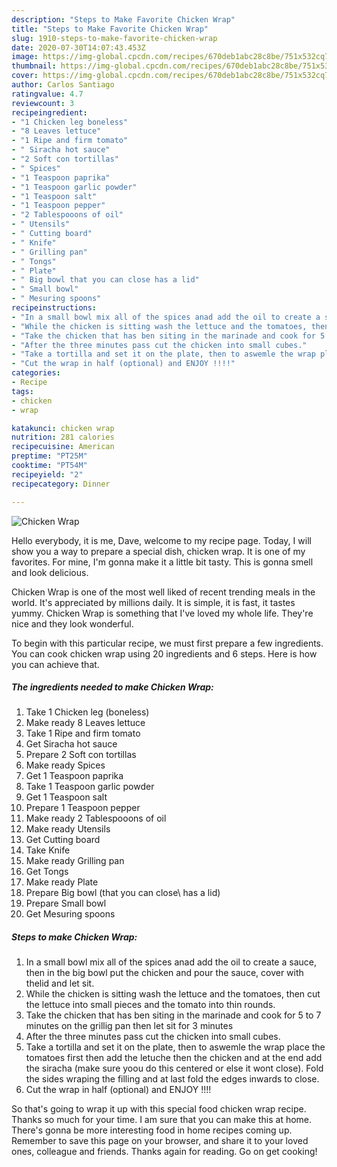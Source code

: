```yaml
---
description: "Steps to Make Favorite Chicken Wrap"
title: "Steps to Make Favorite Chicken Wrap"
slug: 1910-steps-to-make-favorite-chicken-wrap
date: 2020-07-30T14:07:43.453Z
image: https://img-global.cpcdn.com/recipes/670deb1abc28c8be/751x532cq70/chicken-wrap-recipe-main-photo.jpg
thumbnail: https://img-global.cpcdn.com/recipes/670deb1abc28c8be/751x532cq70/chicken-wrap-recipe-main-photo.jpg
cover: https://img-global.cpcdn.com/recipes/670deb1abc28c8be/751x532cq70/chicken-wrap-recipe-main-photo.jpg
author: Carlos Santiago
ratingvalue: 4.7
reviewcount: 3
recipeingredient:
- "1 Chicken leg boneless"
- "8 Leaves lettuce"
- "1 Ripe and firm tomato"
- " Siracha hot sauce"
- "2 Soft con tortillas"
- " Spices"
- "1 Teaspoon paprika"
- "1 Teaspoon garlic powder"
- "1 Teaspoon salt"
- "1 Teaspoon pepper"
- "2 Tablespooons of oil"
- " Utensils"
- " Cutting board"
- " Knife"
- " Grilling pan"
- " Tongs"
- " Plate"
- " Big bowl that you can close has a lid"
- " Small bowl"
- " Mesuring spoons"
recipeinstructions:
- "In a small bowl mix all of the spices anad add the oil to create a sauce, then in the big bowl put the chicken and pour the sauce, cover with thelid and let sit."
- "While the chicken is sitting wash the lettuce and the tomatoes, then cut the lettuce into small pieces and the tomato into thin rounds."
- "Take the chicken that has ben siting in the marinade and cook for 5 to 7 minutes on the grillig pan then let sit for 3 minutes"
- "After the three minutes pass cut the chicken into small cubes."
- "Take a tortilla and set it on the plate, then to aswemle the wrap place the tomatoes first then add the letuche then the chicken and at the end add the siracha (make sure yoou do this centered or else it wont close). Fold the sides wraping the filling and at last fold the edges inwards to close."
- "Cut the wrap in half (optional) and ENJOY !!!!"
categories:
- Recipe
tags:
- chicken
- wrap

katakunci: chicken wrap 
nutrition: 281 calories
recipecuisine: American
preptime: "PT25M"
cooktime: "PT54M"
recipeyield: "2"
recipecategory: Dinner

---
```



![Chicken Wrap](https://img-global.cpcdn.com/recipes/670deb1abc28c8be/751x532cq70/chicken-wrap-recipe-main-photo.jpg)

Hello everybody, it is me, Dave, welcome to my recipe page. Today, I will show you a way to prepare a special dish, chicken wrap. It is one of my favorites. For mine, I'm gonna make it a little bit tasty. This is gonna smell and look delicious.

Chicken Wrap is one of the most well liked of recent trending meals in the world. It's appreciated by millions daily. It is simple, it is fast, it tastes yummy. Chicken Wrap is something that I've loved my whole life. They're nice and they look wonderful.




To begin with this particular recipe, we must first prepare a few ingredients. You can cook chicken wrap using 20 ingredients and 6 steps. Here is how you can achieve that.

<!--inarticleads1-->

##### The ingredients needed to make Chicken Wrap:

1. Take 1 Chicken leg (boneless)
1. Make ready 8 Leaves lettuce
1. Take 1 Ripe and firm tomato
1. Get  Siracha hot sauce
1. Prepare 2 Soft con tortillas
1. Make ready  Spices
1. Get 1 Teaspoon paprika
1. Take 1 Teaspoon garlic powder
1. Get 1 Teaspoon salt
1. Prepare 1 Teaspoon pepper
1. Make ready 2 Tablespooons of oil
1. Make ready  Utensils
1. Get  Cutting board
1. Take  Knife
1. Make ready  Grilling pan
1. Get  Tongs
1. Make ready  Plate
1. Prepare  Big bowl (that you can close\ has a lid)
1. Prepare  Small bowl
1. Get  Mesuring spoons




<!--inarticleads2-->

##### Steps to make Chicken Wrap:

1. In a small bowl mix all of the spices anad add the oil to create a sauce, then in the big bowl put the chicken and pour the sauce, cover with thelid and let sit.
1. While the chicken is sitting wash the lettuce and the tomatoes, then cut the lettuce into small pieces and the tomato into thin rounds.
1. Take the chicken that has ben siting in the marinade and cook for 5 to 7 minutes on the grillig pan then let sit for 3 minutes
1. After the three minutes pass cut the chicken into small cubes.
1. Take a tortilla and set it on the plate, then to aswemle the wrap place the tomatoes first then add the letuche then the chicken and at the end add the siracha (make sure yoou do this centered or else it wont close). Fold the sides wraping the filling and at last fold the edges inwards to close.
1. Cut the wrap in half (optional) and ENJOY !!!!




So that's going to wrap it up with this special food chicken wrap recipe. Thanks so much for your time. I am sure that you can make this at home. There's gonna be more interesting food in home recipes coming up. Remember to save this page on your browser, and share it to your loved ones, colleague and friends. Thanks again for reading. Go on get cooking!
